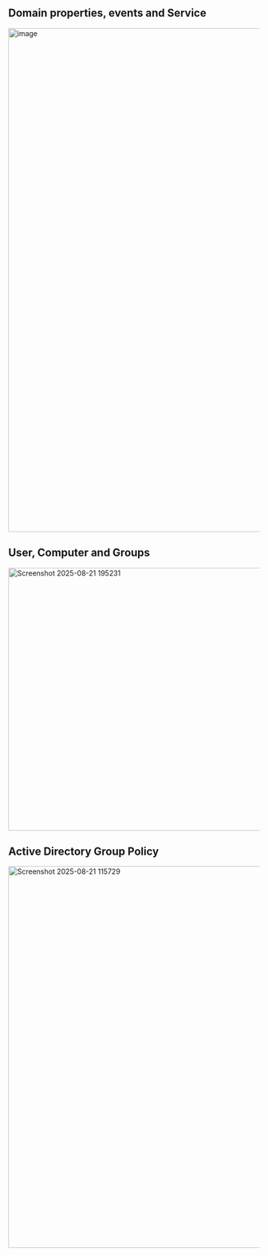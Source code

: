 ## Domain properties, events and Service
<img width="1917" height="1008" alt="image" src="https://github.com/user-attachments/assets/70f7192d-cc98-4c42-aba6-133c9ff84480" />

## User, Computer and Groups
<img width="745" height="526" alt="Screenshot 2025-08-21 195231" src="https://github.com/user-attachments/assets/c1abd450-69d7-4900-8603-fbf3048dce6c" />

## Active Directory Group Policy
<img width="939" height="764" alt="Screenshot 2025-08-21 115729" src="https://github.com/user-attachments/assets/de91846a-89e4-4d62-a14c-782c6d21ace9" />
